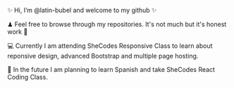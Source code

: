 ✨ Hi, I’m @latin-bubel and welcome to my github ✨ 

♟ Feel free to browse through my repositories. It's not much but it's honest work 🚜

💻 Currently I am attending SheCodes Responsive Class to learn about reponsive design, advanced Bootstrap and multiple page hosting. 

🎯 In the future I am planning to learn Spanish and take SheCodes React Coding Class. 



